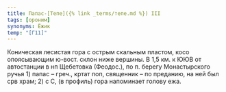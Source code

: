 ```yaml
---
title: Папас-[Тепе]({% link _terms/тепе.md %}) III
tags: [ороним]
synonyms: Ёжик
temp: "[Г11]"
---
```


Коническая лесистая гора с острым скальным пластом, косо опоясывающим ю-вост.
склон ниже вершины. В 1,5 км. к ЮЮВ от автостанции в нп Щебетовка (Феодос.), по
п. берегу Монастырского ручья 1) папас – греч., кртат поп, священник – по
преданию, на ней был срв храм; 2) с С, (в профиль) гора напоминает голову ежа.
